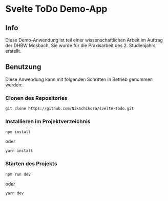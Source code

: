 # Svelte ToDo Demo-App

## Info

Diese Demo-Anwendung ist teil einer wissenschaftlichen Arbeit im Auftrag der DHBW Mosbach. Sie wurde für die Praxisarbeit des 2. Studienjahrs erstellt.

## Benutzung

Diese Anwendung kann mit folgenden Schritten in Betrieb genommen werden:

### Clonen des Repositories
```
git clone https://github.com/NikSchikora/svelte-todo.git
```

### Installieren im Projektverzeichnis
````
npm install
````
oder
```
yarn install
```

### Starten des Projekts
```
npm run dev
```
oder
```
yarn dev
```

